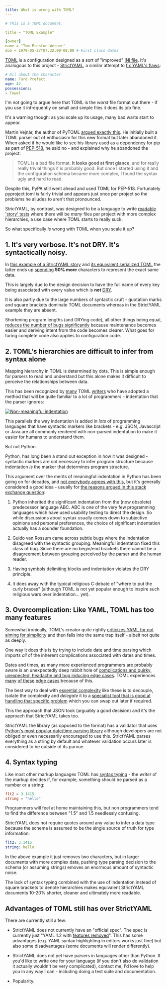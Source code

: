 ```yaml
---
title: What is wrong with TOML?
---
```


```yaml
# This is a TOML document.

title = "TOML Example"

[owner]
name = "Tom Preston-Werner"
dob = 1979-05-27T07:32:00-08:00 # First class dates
```

[TOML](https://github.com/toml-lang/toml) is a configuration designed as a sort
of "improved" [INI file](../ini). It's analogous to this project -
[StrictYAML](https://github.com/crdoconnor/strictyaml), a similar attempt
to [fix YAML's flaws](../../features-removed):

```yaml
# All about the character
name: Ford Prefect
age: 42
possessions:
- Towel
```

I'm not going to argue here that TOML is the *worst* file format out there -
if you use it infrequently on small and simple files it does its job fine.

It's a warning though: as you scale up its usage, many bad warts start to appear.

Martin Vejnár, the author of PyTOML
[argued exactly this](https://github.com/avakar/pytoml/issues/15#issuecomment-217739462).
He initially built a TOML parser out of enthusiasm for this new format but later abandoned
it. When asked if he would like to see his library used as a dependency for pip as
part of [PEP-518](https://www.python.org/dev/peps/pep-0518/), he said no - and
explained why he abandoned the project:

>TOML is a bad file format. **It looks good at first glance**, and for really really
>trivial things it is probably good. But once I started using it and the
>configuration schema became more complex, I found the syntax ugly and hard to read.

Despite this, PyPA still went ahead and used TOML for PEP-518. Fortunately
pyproject.toml *is* fairly trivial and appears just once per project
so the problems he alludes to aren't that pronounced.

StrictYAML, by contrast, was designed to be a language to write
[readable 'story' tests](../../../hitchstory) where there will be *many* files
per project with more complex hierarchies, a use case where TOML starts
to really suck.

So what specifically *is* wrong with TOML when you scale it up?


## 1. It's very verbose. It's not DRY. It's syntactically noisy.

In [this example of a StrictYAML story](https://github.com/crdoconnor/strictyaml/blob/master/hitch/story/map.story)
and [its equivalent serialized TOML](https://github.com/crdoconnor/strictyaml/blob/master/hitch/story/map.toml)
the latter ends up [spending](https://www.goodreads.com/quotes/775257-my-point-today-is-that-if-we-wish-to-count) 
**50% more** characters to represent the exact same data.

This is largely due to the design decision to have the full name of every key being
associated with every value which is **not** [DRY](../../../code-quality/least-code).

It is also partly due to the large numbers of syntactic cruft - quotation marks
and square brackets dominate TOML documents whereas in the StrictYAML example they are
absent.

Shortening program lengths (and DRYing code), all other things being equal,
[reduces the number of bugs significantly](https://blog.codinghorror.com/diseconomies-of-scale-and-lines-of-code/)
because maintenance becomes easier and deriving intent from the code becomes clearer.
What goes for turing complete code also applies to configuration code.


## 2. TOML's hierarchies are difficult to infer from syntax alone

Mapping hierarchy in TOML is determined by dots. This is simple enough for
parsers to read and understand but this alone makes it difficult to perceive
the relationships between data.

This has been recognized by [many](https://github.com/leereilly/csi/blob/567e5b55f766847c9dcc7de482c0fd241fa7377a/lib/data/master.toml) TOML [writers](https://github.com/CzarSimon/simonlindgren.info/blob/a391a6345b16f2d8093f6d4c5f422399b4b901eb/simon-cv/config.toml) who have adopted a method that
will be quite familiar to a lot of programmers - indentation that the parser ignores:

[![Non-meaningful indentation](../toml-indentation-1.png)](https://github.com/gazreese/gazreese.com/blob/c4c3fa7d576a4c316f11f0f7a652ca11ab23586d/Hugo/config.toml)

This parallels the way indentation is added in *lots* of programming languages that have syntactic markers
like brackets - e.g.  JSON, Javascript or Java are all commonly rendered with non-parsed indentation to make it
easier for humans to understand them.

But not Python.

Python, has long been a stand out exception in how it was designed -
syntactic markers are *not* necessary to infer program structure because indentation *is* the marker
that determines program structure.

This argument over the merits of meaningful indentation in Python has been going on for decades, and [not everybody agrees with this](https://www.quora.com/Do-you-think-that-indentation-in-Python-is-annoying), but it's generally
considered a good idea - usually for [the reasons argued in this stack exchange question](https://softwareengineering.stackexchange.com/questions/313034/why-should-a-language-prefer-indentation-over-explicit-markers-for-blocks):

1. Python inherited the significant indentation from the (now obsolete) predecessor language ABC. ABC is one of the very few programming languages which have used usability testing to direct the design. So while discussions about syntax usually comes down to subjective opinions and personal preferences, the choice of significant indentation actually has a sounder foundation.

2. Guido van Rossum came across subtle bugs where the indentation disagreed with the syntactic grouping. Meaningful indentation fixed this class of bug. Since there are no begin/end brackets there cannot be a disagreement between grouping perceived by the parser and the human reader.

3. Having symbols delimiting blocks and indentation violates the DRY principle.

4. It does away with the typical religious C debate of "where to put the curly braces" (although TOML is not yet popular enough to inspire such religious wars over indentation... yet).


## 3. Overcomplication: Like YAML, TOML has too many features

Somewhat ironically, TOML's creator quite rightly
[criticizes YAML for not aiming for simplicity](https://github.com/toml-lang/toml#comparison-with-other-formats)
and then falls into the same trap itself - albeit not quite as deeply.

One way it does this is by trying to include date and time parsing which imports
*all* of the inherent complications associated with dates and times.

Dates and times, as many more experienced programmers are probably aware is an unexpectedly deep rabbit hole
of [complications and quirky, unexpected, headache and bug inducing edge cases](https://infiniteundo.com/post/25326999628/falsehoods-programmers-believe-about-time). TOML experiences [many](https://github.com/uiri/toml/issues/55) [of these](https://github.com/uiri/toml/issues/196) [edge cases](https://github.com/uiri/toml/issues/202) because of this.

The best way to deal with [essential complexity](https://simplicable.com/new/accidental-complexity-vs-essential-complexity) like these is to decouple, isolate the complexity and *delegate* it to a
[specialist tool that is good at handling that specific problem](https://en.wikipedia.org/wiki/Unix_philosophy)
which you can swap out later if required.

This the approach that JSON took (arguably a good decision) and it's the approach that StrictYAML takes too.

StrictYAML the library (as opposed to the format) has a validator that uses
[Python's most popular date/time parsing library](https://dateutil.readthedocs.io/en/stable/) although
developers are not obliged or even necessarily encouraged to use this. StrictYAML parses everything as a
string by default and whatever validation occurs later is considered to be outside of its purvue.


## 4. Syntax typing

Like most other markup languages TOML has [syntax typing](../../why/syntax-typing-bad) -
the *writer* of the markup decides if, for example, something should be parsed as a number
or a string:

```toml
flt2 = 3.1415
string = "hello"
```

Programmers will feel at home maintaining this, but non programmers tend to find the
difference between "1.5" and 1.5 needlessly confusing.

StrictYAML does not require quotes around any value to infer a data type because the
schema is assumed to be the single source of truth for type information:

```yaml
flt2: 3.1415
string: hello
```

In the above example it just removes two characters, but in larger documents with more
complex data, pushing type parsing decision to the schema (or assuming strings)
emoves an enormous amount of syntactic noise.

The lack of syntax typing combined with the use of indentation instead of square brackets
to denote hierarchies makes equivalent StrictYAML documents 10-20% shorter, cleaner
and ultimately more readable.


## Advantages of TOML still has over StrictYAML

There are currently still a few:

* StrictYAML does not currently have an "official spec". The spec is currently just "YAML 1.2 with [features removed](../../features-removed)". This has some advantages (e.g. YAML syntax highlighting in editors works just fine) but also some disadvantages (some documents will render differently).

* StrictYAML does not yet have parsers in languages other than Python. If you'd like to write one for your language (if you don't also do validation it actually wouldn't be very complicated), contact me, I'd love to help you in any way I can - including doing a test suite and documentation.

* Popularity.
